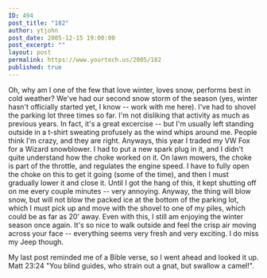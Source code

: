 ```yaml
---
ID: 494
post_title: "182"
author: ytjohn
post_date: 2005-12-15 19:00:00
post_excerpt: ""
layout: post
permalink: https://www.yourtech.us/2005/182
published: true
---
```

Oh, why am I one of the few that love winter, loves snow, performs best in cold weather?  We've had our second snow storm of the season (yes, winter hasn't officially started yet, I know -- work with me here).  I've had to shovel the parking lot three times so far.  I'm not disliking that activity as much as previous years.  In fact, it's a great excercise -- but I'm usually left standing outside in a t-shirt sweating profusely as the wind whips around me.  People think I'm crazy, and they are right.  Anyways, this year I traded my VW Fox for a Wizard snowblower.  I had to put a new spark plug in it, and I didn't quite understand how the choke worked on it.  On lawn mowers, the choke is part of the throttle, and regulates the engine speed.   I have to fully open the choke on this to get it going (some of the time), and then I must gradually lower it and close it.  Until I got the hang of this, it kept shutting off on me every couple minutes -- very annoying.  Anyway, the thing will blow snow, but will not blow the packed ice at the bottom of the parking lot, which I must pick up and move with the shovel to one of my piles, which could be as far as 20' away.  Even with this, I still am enjoying the winter season once again.  It's so nice to walk outside and feel the crisp air moving across your face -- everything seems very fresh and very exciting.  I do miss my Jeep though.

My last post reminded me of a Bible verse, so I  went ahead and looked it up.  Matt 23:24 "You blind guides, who strain out a gnat, but swallow a camel!".